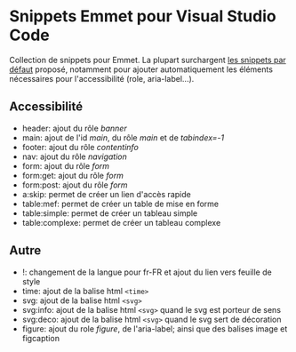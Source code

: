 # Snippets Emmet pour Visual Studio Code

Collection de snippets pour Emmet. La plupart surchargent [les snippets par défaut](https://github.com/emmetio/snippets/blob/master/html.json) proposé, notamment pour ajouter automatiquement les éléments nécessaires pour l'accessibilité (role, aria-label...).

## Accessibilité
- header: ajout du rôle *banner*
- main: ajout de l'id *main*, du rôle *main* et de *tabindex=-1*
- footer: ajout du rôle *contentinfo*
- nav: ajout du rôle *navigation*
- form: ajout du rôle *form*
- form:get: ajout du rôle *form*
- form:post: ajout du rôle *form*
- a:skip: permet de créer un lien d'accès rapide
- table:mef: permet de créer un table de mise en forme
- table:simple: permet de créer un tableau simple
- table:complexe: permet de créer un tableau complexe


## Autre
- !: changement de la langue pour fr-FR et ajout du lien vers feuille de style
- time: ajout de la balise html `<time>`
- svg: ajout de la balise html `<svg>`
- svg:info: ajout de la balise html `<svg>` quand le svg est porteur de sens
- svg:deco: ajout de la balise html `<svg>` quand le svg sert de décoration
- figure: ajout du role *figure*, de l'aria-label; ainsi que des balises image et figcaption